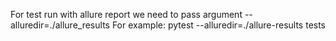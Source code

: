 For test run with allure report we need to pass argument --alluredir=./allure_results
For example: pytest --alluredir=./allure-results tests